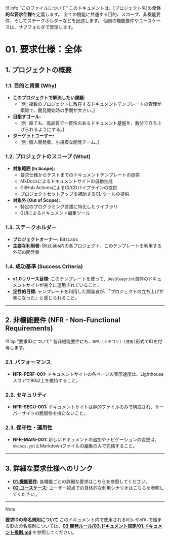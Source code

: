 !!! info "このファイルについて"
    このドキュメントは、[プロジェクト名]の**全体的な要求仕様**を定義します。
    全ての機能に共通する目的、スコープ、非機能要件、そしてステークホルダーなどを記述します。
    個別の機能要件やユースケースは、サブフォルダで管理します。

# 01. 要求仕様：全体

## 1. プロジェクトの概要

### 1.1. 目的と背景 (Why)
*   **このプロジェクトで解決したい課題:**
    *   [例: 複数のプロジェクトに散在するドキュメントテンプレートの管理が煩雑で、開発開始時の手間が大きい。]
*   **目指すゴール:**
    *   [例: 誰でも、高品質で一貫性のあるドキュメント基盤を、数分で立ち上げられるようにする。]
*   **ターゲットユーザー:**
    *   [例: 個人開発者、小規模な開発チーム。]

### 1.2. プロジェクトのスコープ (What)
*   **対象範囲 (In Scope):**
    *   要求仕様からテストまでのドキュメントテンプレートの提供
    *   MkDocsによるドキュメントサイトの自動生成
    *   GitHub ActionsによるCI/CDパイプラインの提供
    *   プロジェクトセットアップを補助するCLIツールの提供
*   **対象外 (Out of Scope):**
    *   特定のプログラミング言語に特化したライブラリ
    *   GUIによるドキュメント編集ツール

### 1.3. ステークホルダー
*   **プロジェクトオーナー:** BitzLabs
*   **主要な利用者:** BitzLabs内の各プロジェクト、このテンプレートを利用する外部の開発者

### 1.4. 成功基準 (Success Criteria)
*   **v1.0リリース目標:** このテンプレートを使って、`DevBlueprint`自体のドキュメントサイトが完全に運用されていること。
*   **定性的目標:** テンプレートを利用した開発者が、「プロジェクトの立ち上げが楽になった」と感じられること。

---

## 2. 非機能要件 (NFR - Non-Functional Requirements)

!!! tip "要求IDについて"
    各非機能要件にも、`NFR-[カテゴリ]-[連番]`形式でIDを付与します。

### 2.1. パフォーマンス <a id="NFR-PERF-001"></a>
*   **NFR-PERF-001:** ドキュメントサイトの各ページの表示速度は、Lighthouseスコアで90以上を維持すること。

### 2.2. セキュリティ <a id="NFR-SECU-001"></a>
*   **NFR-SECU-001:** ドキュメントサイトは静的ファイルのみで構成され、サーバーサイドの脆弱性を持たないこと。

### 2.3. 保守性・運用性 <a id="NFR-MAIN-001"></a>
*   **NFR-MAIN-001:** 新しいドキュメントの追加やナビゲーションの変更は、`mkdocs.yml`とMarkdownファイルの編集のみで完結すること。

---

## 3. 詳細な要求仕様へのリンク

*   **[01.機能要件](./01_機能要件/README.md):**
    各機能ごとの詳細な要求はこちらを参照してください。
*   **[02.ユースケース](./02_ユースケース/README.md):**
    ユーザー視点での具体的な利用シナリオはこちらを参照してください。

---

> [!NOTE]
> **要求IDの命名規則について**
> このドキュメント内で使用される`REQ-`や`NFR-`で始まるIDの命名規則については、**[03.開発ルール/03.ドキュメント規定/01.ドキュメント規則.md](../03_開発ルール/03_ドキュメント規定/01_ドキュメント規則.md)** を参照してください。
